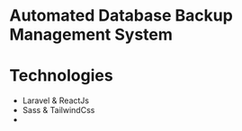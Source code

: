 # Automated Database Backup Management System

# Technologies
- Laravel & ReactJs
- Sass & TailwindCss
- 
